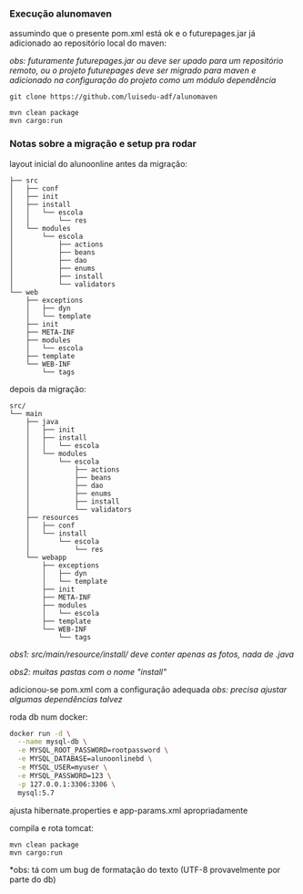 ### Execução alunomaven

assumindo que o presente pom.xml está ok e o futurepages.jar já adicionado ao repositório local do maven:

*obs: futuramente futurepages.jar ou deve ser upado para um repositório remoto, ou o projeto futurepages deve ser migrado para maven e adicionado na configuração do projeto como um módulo dependência*

```
git clone https://github.com/luisedu-adf/alunomaven
```

```
mvn clean package
mvn cargo:run
```

### Notas sobre a migração e setup pra rodar

layout inicial do alunoonline antes da migração:
```
├── src
│   ├── conf
│   ├── init
│   ├── install
│   │   └── escola
│   │       └── res
│   └── modules
│       └── escola
│           ├── actions
│           ├── beans
│           ├── dao
│           ├── enums
│           ├── install
│           └── validators
└── web
    ├── exceptions
    │   ├── dyn
    │   └── template
    ├── init
    ├── META-INF
    ├── modules
    │   └── escola
    ├── template
    └── WEB-INF
        └── tags
```

depois da migração:  
```
src/
└── main
    ├── java
    │   ├── init
    │   ├── install
    │   │   └── escola
    │   └── modules
    │       └── escola
    │           ├── actions
    │           ├── beans
    │           ├── dao
    │           ├── enums
    │           ├── install
    │           └── validators
    ├── resources
    │   ├── conf
    │   └── install
    │       └── escola
    │           └── res
    └── webapp
        ├── exceptions
        │   ├── dyn
        │   └── template
        ├── init
        ├── META-INF
        ├── modules
        │   └── escola
        ├── template
        └── WEB-INF
            └── tags
```
*obs1: src/main/resource/install/ deve conter apenas as fotos, nada de .java*

*obs2: muitas pastas com o nome "install"*

adicionou-se pom.xml com a configuração adequada
*obs: precisa ajustar algumas dependências talvez*

roda db num docker:
```bash
docker run -d \
  --name mysql-db \
  -e MYSQL_ROOT_PASSWORD=rootpassword \
  -e MYSQL_DATABASE=alunoonlinebd \
  -e MYSQL_USER=myuser \
  -e MYSQL_PASSWORD=123 \
  -p 127.0.0.1:3306:3306 \
  mysql:5.7
```

ajusta hibernate.properties e app-params.xml apropriadamente

compila e rota tomcat:
```
mvn clean package
mvn cargo:run
```

*obs: tá com um bug de formatação do texto (UTF-8 provavelmente por parte do db)
